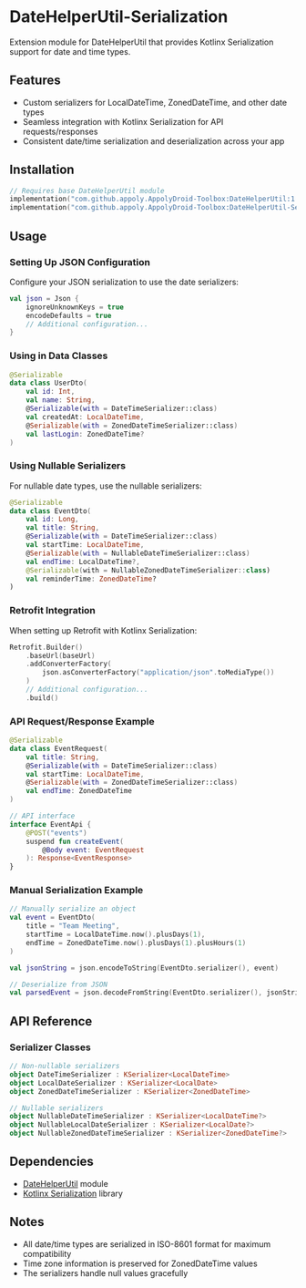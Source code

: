 # DateHelperUtil-Serialization

Extension module for DateHelperUtil that provides Kotlinx Serialization support for date and time types.

## Features

- Custom serializers for LocalDateTime, ZonedDateTime, and other date types
- Seamless integration with Kotlinx Serialization for API requests/responses
- Consistent date/time serialization and deserialization across your app

## Installation

```gradle.kts
// Requires base DateHelperUtil module
implementation("com.github.appoly.AppolyDroid-Toolbox:DateHelperUtil:1.0.12")
implementation("com.github.appoly.AppolyDroid-Toolbox:DateHelperUtil-Serialization:1.0.12")
```

## Usage

### Setting Up JSON Configuration

Configure your JSON serialization to use the date serializers:

```kotlin
val json = Json {
    ignoreUnknownKeys = true
    encodeDefaults = true
    // Additional configuration...
}
```

### Using in Data Classes

```kotlin
@Serializable
data class UserDto(
    val id: Int,
    val name: String,
    @Serializable(with = DateTimeSerializer::class)
    val createdAt: LocalDateTime,
    @Serializable(with = ZonedDateTimeSerializer::class)
    val lastLogin: ZonedDateTime?
)
```

### Using Nullable Serializers

For nullable date types, use the nullable serializers:

```kotlin
@Serializable
data class EventDto(
    val id: Long,
    val title: String,
    @Serializable(with = DateTimeSerializer::class)
    val startTime: LocalDateTime,
    @Serializable(with = NullableDateTimeSerializer::class)
    val endTime: LocalDateTime?,
    @Serializable(with = NullableZonedDateTimeSerializer::class)
    val reminderTime: ZonedDateTime?
)
```

### Retrofit Integration

When setting up Retrofit with Kotlinx Serialization:

```kotlin
Retrofit.Builder()
    .baseUrl(baseUrl)
    .addConverterFactory(
        json.asConverterFactory("application/json".toMediaType())
    )
    // Additional configuration...
    .build()
```

### API Request/Response Example

```kotlin
@Serializable
data class EventRequest(
    val title: String,
    @Serializable(with = DateTimeSerializer::class)
    val startTime: LocalDateTime,
    @Serializable(with = ZonedDateTimeSerializer::class)
    val endTime: ZonedDateTime
)

// API interface
interface EventApi {
    @POST("events")
    suspend fun createEvent(
        @Body event: EventRequest
    ): Response<EventResponse>
}
```

### Manual Serialization Example

```kotlin
// Manually serialize an object
val event = EventDto(
    title = "Team Meeting",
    startTime = LocalDateTime.now().plusDays(1),
    endTime = ZonedDateTime.now().plusDays(1).plusHours(1)
)

val jsonString = json.encodeToString(EventDto.serializer(), event)

// Deserialize from JSON
val parsedEvent = json.decodeFromString(EventDto.serializer(), jsonString)
```

## API Reference

### Serializer Classes

```kotlin
// Non-nullable serializers
object DateTimeSerializer : KSerializer<LocalDateTime>
object LocalDateSerializer : KSerializer<LocalDate>
object ZonedDateTimeSerializer : KSerializer<ZonedDateTime>

// Nullable serializers
object NullableDateTimeSerializer : KSerializer<LocalDateTime?>
object NullableLocalDateSerializer : KSerializer<LocalDate?>
object NullableZonedDateTimeSerializer : KSerializer<ZonedDateTime?>
```

## Dependencies

- [DateHelperUtil](../DateHelperUtil/README.md) module
- [Kotlinx Serialization](https://github.com/Kotlin/kotlinx.serialization) library

## Notes

- All date/time types are serialized in ISO-8601 format for maximum compatibility
- Time zone information is preserved for ZonedDateTime values
- The serializers handle null values gracefully
